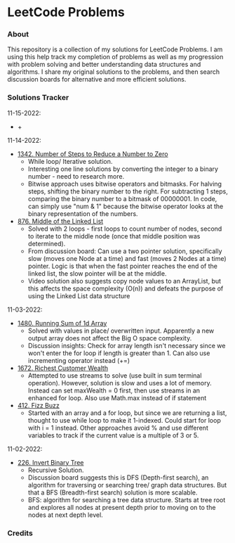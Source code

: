 # LeetCode Problems 
### About 
This repository is a collection of my solutions for LeetCode Problems. I am using this help track my completion of problems as well as my progression with problem solving and better understanding data structures and algorithms. I share my original solutions to the problems, and then search discussion boards for alternative and more efficient solutions. 

### Solutions Tracker 
11-15-2022:
- []() 
	+ 


11-14-2022: 
- [1342. Number of Steps to Reduce a Number to Zero](https://leetcode.com/problems/number-of-steps-to-reduce-a-number-to-zero/)
	+ While loop/ Iterative solution. 
	+ Interesting one line solutions by converting the integer to a binary number - need to research more.
	+ Bitwise approach uses bitwise operators and bitmasks. For halving steps, shifting the binary number to the right. For subtracting 1 steps, comparing the binary number to a bitmask of 00000001. In code, can simply use "num & 1" because the bitwise operator looks at the binary representation of the numbers.  
- [876. Middle of the Linked List](https://leetcode.com/problems/middle-of-the-linked-list/)
	+ Solved with 2 loops - first loops to count number of nodes, second to iterate to the middle node (once that middle position was determined). 
	+ From discussion board: Can use a two pointer solution, specifically slow (moves one Node at a time) and fast (moves 2 Nodes at a time) pointer. Logic is that when the fast pointer reaches the end of the linked list, the slow pointer will be at the middle. 
	+ Video solution also suggests copy node values to an ArrayList, but this affects the space complexity (O(n)) and defeats the purpose of using the Linked List data structure

11-03-2022:
- [1480. Running Sum of 1d Array](https://leetcode.com/problems/running-sum-of-1d-array/)
	+ Solved with values in place/ overwritten input. Apparently a new output array does not affect the Big O space complexity.  
	+ Discussion insights: Check for array length isn't necessary since we won't enter the for loop if length is greater than 1. Can also use incrementing operator instead (+=) 
- [1672. Richest Customer Wealth](https://leetcode.com/problems/richest-customer-wealth/submissions/)
	+ Attempted to use streams to solve (use built in sum terminal operation). However, solution is slow and uses a lot of memory. Instead can set maxWealth = 0 first, then use streams in an enhanced for loop. Also use Math.max instead of if statement 
- [412. Fizz Buzz](https://leetcode.com/problems/fizz-buzz/)
	+ Started with an array and a for loop, but since we are returning a list, thought to use while loop to make it 1-indexed. Could start for loop with i = 1 instead. Other approaches avoid % and use different variables to track if the current value is a multiple of 3 or 5. 	

11-02-2022: 
 - [226. Invert Binary Tree](https://leetcode.com/problems/invert-binary-tree/) 
	+ Recursive Solution. 
	+ Discussion board suggests this is DFS (Depth-first search), an algorithm for traversing or searching tree/ graph data structures.  But that a BFS (Breadth-first search) solution is more scalable. 
	+ BFS: algorithm for searching a tree data structure. Starts at tree root and explores all nodes at present depth prior to moving on to the nodes at next depth level. 


 
### Credits 


